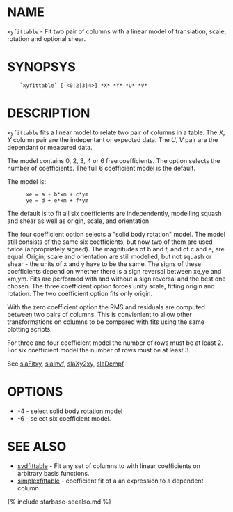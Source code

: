
NAME
====

`xyfittable` - Fit two pair of columns with a linear model of translation, scale, rotation and optional shear.


SYNOPSYS
========

```
    `xyfittable` [-<0|2|3|4>] *X* *Y* *U* *V*
```

DESCRIPTION
===========

`xyfittable` fits a linear model to relate two pair of columns in a table.  The
*X*, *Y* column pair are the indepentant or expected data.  The *U*, *V* pair
are the dependant or measured data.

The model contains 0, 2, 3, 4 or 6 free coefficients.  The option selects
the number of coefficients.  The full 6 coefficient model is the default.

The model is:

```
      xe = a + b*xm + c*ym
      ye = d + e*xm + f*ym
```

The default is to fit all six coefficients are independently, modelling squash
and shear as well as origin, scale, and orientation.

The four coefficient option selects a "solid body rotation" model.  The model
still consists of the same six coefficients, but now two of them are used
twice (appropriately signed).  The magnitudes of b and f, and of c and e, are
equal.  Origin, scale and orientation are still modelled, but not squash or
shear - the units of x and y have to be the same.  The signs of these
coefficients depend on whether there is a sign reversal between xe,ye and
xm,ym.  Fits are performed with and without a sign reversal and the best one
chosen.  The three coefficient option forces unity scale, fitting origin and
rotation.  The two coefficient option fits only origin.

With the zero coefficient option the RMS and residuals are computed between 
two pairs of columns.  This is convienient to allow other transformations on
columns to be compared with fits using the same plotting scripts.

For three and four coefficient model the number of rows must be at least 2.
For six coefficient model the number of rows must be at least 3.

See
[slaFitxy]( slalib/slaFitxy.3.html),
[slaInvf]( slalib/slaInvf.3.html),
[slaXy2xy]( slalib/slaXy2xy.3.html),
[slaDcmpf]( slalib/slaDcmpf.3.html)

OPTIONS
=======

  * -4 - select solid body rotation model
  * -6 - select six coefficient model.

SEE ALSO
========


- [svdfittable]( svdfittable.html) - Fit any set of columns to with linear coefficients on arbitrary basis functions.
- [simplexfittable]( simplexfittable.html) - coefficient fit of a an expression to a dependent column.


{% include starbase-seealso.md %}
